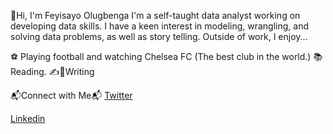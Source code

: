 👋Hi, I'm Feyisayo Olugbenga
I'm a self-taught data analyst working on developing data skills. I have a keen interest in modeling, wrangling, and solving data problems, as well as story telling. Outside of work, I enjoy...

⚽ Playing football and watching Chelsea FC (The best club in the world.)
📚 Reading.
✍️📝Writing

📬Connect with Me📬
[Twitter](https://twitter.com/lacostey94)

[Linkedin](https://www.linkedin.com/in/feyisayo-olugbenga/)

